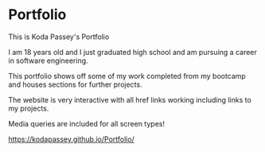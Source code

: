 # Portfolio

This is Koda Passey's Portfolio

I am 18 years old and I just graduated high school and am pursuing a career in software engineering.

This portfolio shows off some of my work completed from my bootcamp and houses sections for further projects.

The website is very interactive with all href links working including links to my projects.

Media queries are included for all screen types!

https://kodapassey.github.io/Portfolio/
